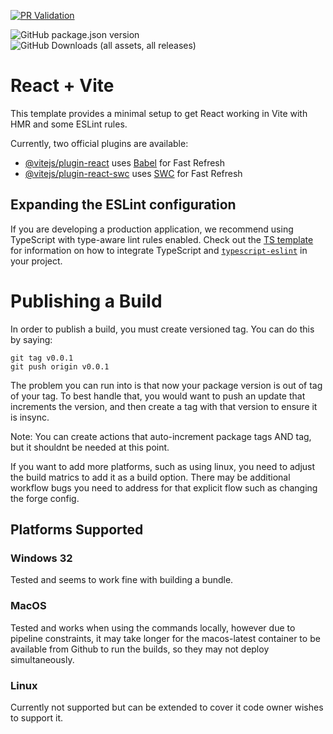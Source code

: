 [![PR Validation](https://github.com/EggyBoffer/Eve-Isk-Management/actions/workflows/pr-verification.yaml/badge.svg)](https://github.com/EggyBoffer/Eve-Isk-Management/actions/workflows/pr-verification.yaml)

![GitHub package.json version](https://img.shields.io/github/package-json/v/EggyBoffer/Eve-Isk-Management)
![GitHub Downloads (all assets, all releases)](https://img.shields.io/github/downloads/EggyBoffer/Eve-Isk-Management/total)


# React + Vite

This template provides a minimal setup to get React working in Vite with HMR and some ESLint rules.

Currently, two official plugins are available:

- [@vitejs/plugin-react](https://github.com/vitejs/vite-plugin-react/blob/main/packages/plugin-react) uses [Babel](https://babeljs.io/) for Fast Refresh
- [@vitejs/plugin-react-swc](https://github.com/vitejs/vite-plugin-react/blob/main/packages/plugin-react-swc) uses [SWC](https://swc.rs/) for Fast Refresh

## Expanding the ESLint configuration

If you are developing a production application, we recommend using TypeScript with type-aware lint rules enabled. Check out the [TS template](https://github.com/vitejs/vite/tree/main/packages/create-vite/template-react-ts) for information on how to integrate TypeScript and [`typescript-eslint`](https://typescript-eslint.io) in your project.

# Publishing a Build

In order to publish a build, you must create versioned tag. You can do this by saying:

```
git tag v0.0.1
git push origin v0.0.1
```

The problem you can run into is that now your package version is out of tag of your tag. To best handle that, you would want to push an update that increments the version, and then create a tag with that version to ensure it is insync.

Note: You can create actions that auto-increment package tags AND tag, but it shouldnt be needed at this point.

If you want to add more platforms, such as using linux, you need to adjust the build matrics to add it as a build option. There may be additional workflow bugs you need to address for that explicit flow such as changing the forge config.

## Platforms Supported

### Windows 32

Tested and seems to work fine with building a bundle.

### MacOS

Tested and works when using the commands locally, however due to pipeline constraints, it may take longer for the macos-latest container to be available from Github to run the builds, so they may not deploy simultaneously.

### Linux

Currently not supported but can be extended to cover it code owner wishes to support it.
